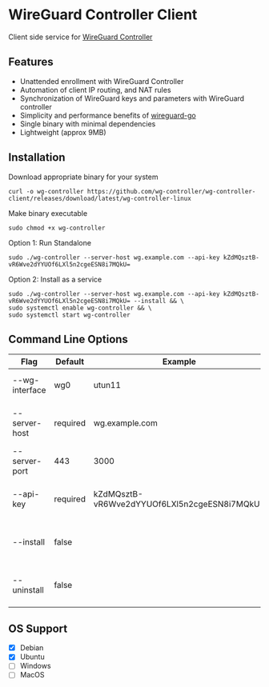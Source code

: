 # WireGuard Controller Client

Client side service for [WireGuard Controller](https://github.com/wg-controller/wg-controller)

## Features

- Unattended enrollment with WireGuard Controller
- Automation of client IP routing, and NAT rules
- Synchronization of WireGuard keys and parameters with WireGuard controller
- Simplicity and performance benefits of [wireguard-go](https://github.com/WireGuard/wireguard-go)
- Single binary with minimal dependencies
- Lightweight (approx 9MB)

## Installation

Download appropriate binary for your system

```
curl -o wg-controller https://github.com/wg-controller/wg-controller-client/releases/download/latest/wg-controller-linux
```

Make binary executable

```
sudo chmod +x wg-controller
```

Option 1: Run Standalone

```
sudo ./wg-controller --server-host wg.example.com --api-key kZdMQsztB-vR6Wve2dYYUOf6LXl5n2cgeESN8i7MQkU=
```

Option 2: Install as a service

```
sudo ./wg-controller --server-host wg.example.com --api-key kZdMQsztB-vR6Wve2dYYUOf6LXl5n2cgeESN8i7MQkU= --install && \
sudo systemctl enable wg-controller && \
sudo systemctl start wg-controller
```

## Command Line Options

| Flag           | Default  | Example                                      | Description                      |
| -------------- | -------- | -------------------------------------------- | -------------------------------- |
| --wg-interface | wg0      | utun11                                       | name used for kernel interface   |
| --server-host  | required | wg.example.com                               | public endpoint of wg-controller |
| --server-port  | 443      | 3000                                         | public port of wg-controller     |
| --api-key      | required | kZdMQsztB-vR6Wve2dYYUOf6LXl5n2cgeESN8i7MQkU= | api key created on wg-controller |
| --install      | false    |                                              | installs system service files    |
| --uninstall    | false    |                                              | cleans up system service files   |

## OS Support

- [x] Debian
- [x] Ubuntu
- [ ] Windows
- [ ] MacOS
